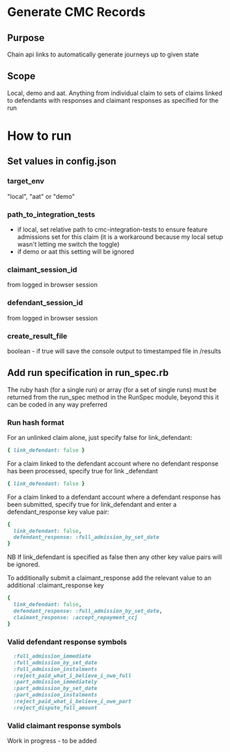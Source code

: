 # Generate CMC Records

## Purpose

Chain api links to automatically generate journeys up to given state

## Scope

Local, demo and aat. Anything from individual claim to sets of claims linked to defendants with responses and claimant responses as specified for the run

# How to run

## Set values in config.json

### target_env
"local", "aat" or "demo"

### path_to_integration_tests 
- if local, set relative path to cmc-integration-tests to ensure feature admissions set for this claim (it is a workaround because my local setup wasn't letting me switch the toggle)
- if demo or aat this setting will be ignored

### claimant_session_id
from logged in browser session

### defendant_session_id
from logged in browser session

### create_result_file
boolean - if true will save the console output to timestamped file in /results

## Add run specification in run_spec.rb

The ruby hash (for a single run) or array (for a set of single runs) must be returned from the run_spec method in the RunSpec module, beyond this it can be coded in any way preferred

### Run hash format

For an unlinked claim alone, just specify false for link_defendant:

```ruby
{ link_defendant: false }
```

For a claim linked to the defendant account where no defendant response has been processed, specify true for link _defendant

```ruby
{ link_defendant: false }
```

For a claim linked to a defendant account where a defendant response has been submitted, specify true for link_defendant and enter a defendant_response key value pair:

```ruby
{
  link_defendant: false,
  defendant_response: :full_admission_by_set_date
}
```

NB If link_defendant is specified as false then any other key value pairs will be ignored.

To additionally submit a claimant_response add the relevant value to an additional :claimant_response key

```ruby
{
  link_defendant: false,
  defendant_response: :full_admission_by_set_date,
  claimant_response: :accept_repayment_ccj
}
```

### Valid defendant response symbols

```ruby
  :full_admission_immediate
  :full_admission_by_set_date
  :full_admission_instalments
  :reject_paid_what_i_believe_i_owe_full
  :part_admission_immediately
  :part_admission_by_set_date
  :part_admission_instalments
  :reject_paid_what_i_believe_i_owe_part
  :reject_dispute_full_amount
```

### Valid claimant response symbols

Work in progress - to be added
